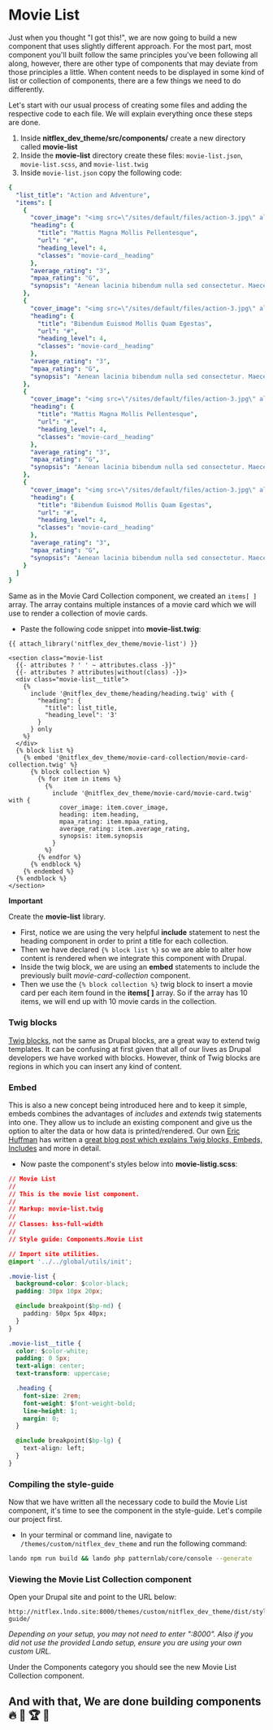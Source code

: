 # Movie List

Just when you thought "I got this!", we are now going to build a new component that uses slightly different approach. For the most part, most component you'll built follow the same principles you've been following all along, however, there are other type of components that may deviate from those principles a little. When content needs to be displayed in some kind of list or collection of components, there are a few things we need to do differently.

Let's start with our usual process of creating some files and adding the respective code to each file. We will explain everything once these steps are done.

1. Inside **nitflex\_dev\_theme/src/components/** create a new directory called **movie-list**
2. Inside the **movie-list** directory create these files: `movie-list.json`, `movie-list.scss`, and `movie-list.twig`
3. Inside `movie-list.json` copy the following code:

```yaml
{
  "list_title": "Action and Adventure",
  "items": [
    {
      "cover_image": "<img src=\"/sites/default/files/action-3.jpg\" alt=\"\" />",
      "heading": {
        "title": "Mattis Magna Mollis Pellentesque",
        "url": "#",
        "heading_level": 4,
        "classes": "movie-card__heading"
      },
      "average_rating": "3",
      "mpaa_rating": "G",
      "synopsis": "Aenean lacinia bibendum nulla sed consectetur. Maecenas sed diam eget risus varius blandit sit amet non magna."
    },
    {
      "cover_image": "<img src=\"/sites/default/files/action-3.jpg\" alt=\"\" />",
      "heading": {
        "title": "Bibendum Euismod Mollis Quam Egestas",
        "url": "#",
        "heading_level": 4,
        "classes": "movie-card__heading"
      },
      "average_rating": "3",
      "mpaa_rating": "G",
      "synopsis": "Aenean lacinia bibendum nulla sed consectetur. Maecenas sed diam eget risus varius blandit sit amet non magna."
    },
    {
      "cover_image": "<img src=\"/sites/default/files/action-3.jpg\" alt=\"\" />",
      "heading": {
        "title": "Mattis Magna Mollis Pellentesque",
        "url": "#",
        "heading_level": 4,
        "classes": "movie-card__heading"
      },
      "average_rating": "3",
      "mpaa_rating": "G",
      "synopsis": "Aenean lacinia bibendum nulla sed consectetur. Maecenas sed diam eget risus varius blandit sit amet non magna."
    },
    {
      "cover_image": "<img src=\"/sites/default/files/action-3.jpg\" alt=\"\" />",
      "heading": {
        "title": "Bibendum Euismod Mollis Quam Egestas",
        "url": "#",
        "heading_level": 4,
        "classes": "movie-card__heading"
      },
      "average_rating": "3",
      "mpaa_rating": "G",
      "synopsis": "Aenean lacinia bibendum nulla sed consectetur. Maecenas sed diam eget risus varius blandit sit amet non magna."
    }
  ]
}
```

Same as in the Movie Card Collection component, we created an `items[ ]` array. The array contains multiple instances of a movie card which we will use to render a collection of movie cards.

* Paste the following code snippet into **movie-list.twig**:

```text
{{ attach_library('nitflex_dev_theme/movie-list') }}

<section class="movie-list
  {{- attributes ? ' ' ~ attributes.class -}}"
  {{- attributes ? attributes|without(class) -}}>
  <div class="movie-list__title">
    {%
      include '@nitflex_dev_theme/heading/heading.twig' with {
        "heading": {
          "title": list_title,
          "heading_level": '3'
        }
      } only
    %}
  </div>
  {% block list %}
    {% embed '@nitflex_dev_theme/movie-card-collection/movie-card-collection.twig' %}
      {% block collection %}
        {% for item in items %}
          {%
            include '@nitflex_dev_theme/movie-card/movie-card.twig' with {
              cover_image: item.cover_image,
              heading: item.heading,
              mpaa_rating: item.mpaa_rating,
              average_rating: item.average_rating,
              synopsis: item.synopsis
            }
          %}
        {% endfor %}
      {% endblock %}
    {% endembed %}
  {% endblock %}
</section>
```

**Important**

Create the **movie-list** library.

* First, notice we are using the very helpful **include** statement to nest the heading component in order to print a title for each collection.
* Then we have declared `{% block list %}` so we are able to alter how content is rendered when we integrate this component with Drupal.
* Inside the twig block, we are using an **embed** statements to include the previously built _movie-card-collection_ component.
* Then we use the `{% block collection %}` twig block to insert a movie card per each item found in the **items\[ \]** array. So if the array has 10 items, we will end up with 10 movie cards in the collection.

### Twig blocks

[Twig blocks](https://twig.symfony.com/doc/2.x/tags/block.html), not the same as Drupal blocks, are a great way to extend twig templates. It can be confusing at first given that all of our lives as Drupal developers we have worked with blocks. However, think of Twig blocks are regions in which you can insert any kind of content.

### Embed

This is also a new concept being introduced here and to keep it simple, embeds combines the advantages of _includes_ and _extends_ twig statements into one. They allow us to include an existing component and give us the option to alter the data or how data is printed/rendered. Our own [Eric Huffman](https://www.mediacurrent.com/who-we-are/team/eric-huffman/) has written a [great blog post which explains Twig blocks, Embeds, Includes](https://www.mediacurrent.com/blog/accommodating-drupal-your-components/) and more in detail.

* Now paste the component's styles below into **movie-listig.scss**:

```css
// Movie List
//
// This is the movie list component.
//
// Markup: movie-list.twig
//
// Classes: kss-full-width
//
// Style guide: Components.Movie List

// Import site utilities.
@import '../../global/utils/init';

.movie-list {
  background-color: $color-black;
  padding: 30px 10px 20px;

  @include breakpoint($bp-md) {
    padding: 50px 5px 40px;
  }
}

.movie-list__title {
  color: $color-white;
  padding: 0 5px;
  text-align: center;
  text-transform: uppercase;

  .heading {
    font-size: 2rem;
    font-weight: $font-weight-bold;
    line-height: 1;
    margin: 0;
  }

  @include breakpoint($bp-lg) {
    text-align: left;
  }
}
```

### Compiling the style-guide   <a id="compiling-the-style-guide"></a>

Now that we have written all the necessary code to build the Movie List component, it's time to see the component in the style-guide. Let's compile our project first.

* In your terminal or command line, navigate to `/themes/custom/nitflex_dev_theme` and run the following command:

```bash
lando npm run build && lando php patternlab/core/console --generate
```

### Viewing the Movie List Collection component   <a id="viewing-the-featured-movie-component"></a>

Open your Drupal site and point to the URL below:

```text
http://nitflex.lndo.site:8000/themes/custom/nitflex_dev_theme/dist/style-guide/
```

_Depending on your setup, you may not need to enter ":8000". Also if you did not use the provided Lando setup, ensure you are using your own custom URL._

Under the Components category you should see the new Movie List Collection component.

## And with that, We are done building components 🔥 🙌 🏆 🍻

